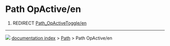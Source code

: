 # Path OpActive/en
1.  REDIRECT [Path\_OpActiveToggle/en](Path_OpActiveToggle/en.md)



---
![](images/Right_arrow.png) [documentation index](../README.md) > [Path](Path_Workbench.md) > Path OpActive/en

